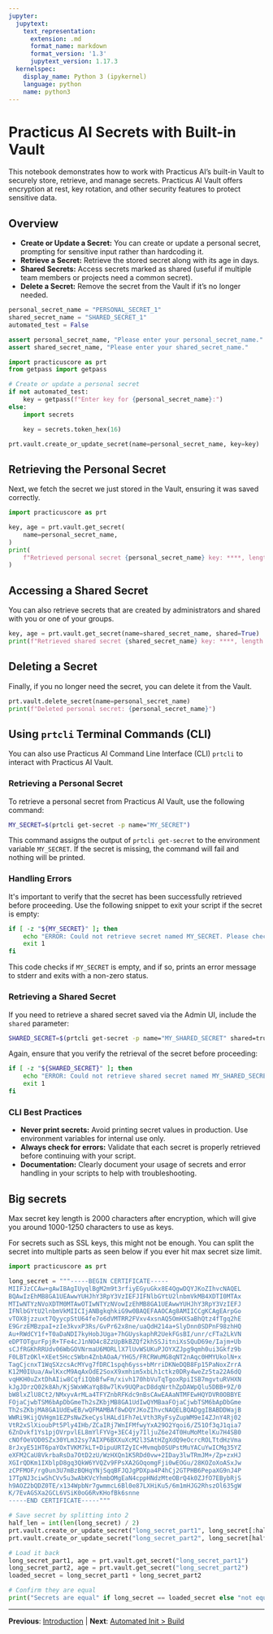 ```yaml
---
jupyter:
  jupytext:
    text_representation:
      extension: .md
      format_name: markdown
      format_version: '1.3'
      jupytext_version: 1.17.3
  kernelspec:
    display_name: Python 3 (ipykernel)
    language: python
    name: python3
---
```


# Practicus AI Secrets with Built-in Vault

This notebook demonstrates how to work with Practicus AI’s built-in Vault to securely store, retrieve, and manage secrets. Practicus AI Vault offers encryption at rest, key rotation, and other security features to protect sensitive data.

## Overview
- **Create or Update a Secret:** You can create or update a personal secret, prompting for sensitive input rather than hardcoding it.
- **Retrieve a Secret:** Retrieve the stored secret along with its age in days.
- **Shared Secrets:** Access secrets marked as shared (useful if multiple team members or projects need a common secret).
- **Delete a Secret:** Remove the secret from the Vault if it’s no longer needed.


```python
personal_secret_name = "PERSONAL_SECRET_1"
shared_secret_name = "SHARED_SECRET_1"
automated_test = False

```

```python
assert personal_secret_name, "Please enter your personal_secret_name."
assert shared_secret_name, "Please enter your shared_secret_name."
```

```python
import practicuscore as prt
from getpass import getpass

# Create or update a personal secret
if not automated_test:
    key = getpass(f"Enter key for {personal_secret_name}:")
else:
    import secrets

    key = secrets.token_hex(16)

prt.vault.create_or_update_secret(name=personal_secret_name, key=key)
```

## Retrieving the Personal Secret
Next, we fetch the secret we just stored in the Vault, ensuring it was saved correctly.

```python
import practicuscore as prt

key, age = prt.vault.get_secret(
    name=personal_secret_name,
)
print(
    f"Retrieved personal secret {personal_secret_name} key: ****, length is {len(key)} chars, and it is {age} days old."
)
```

## Accessing a Shared Secret
You can also retrieve secrets that are created by administrators and shared with you or one of your groups.

```python
key, age = prt.vault.get_secret(name=shared_secret_name, shared=True)
print(f"Retrieved shared secret {shared_secret_name} key: ****, length is {len(key)} chars, and it is {age} days old.")
```

## Deleting a Secret
Finally, if you no longer need the secret, you can delete it from the Vault.

```python
prt.vault.delete_secret(name=personal_secret_name)
print(f"Deleted personal secret: {personal_secret_name}")
```

<!-- #region -->
## Using `prtcli` Terminal Commands (CLI)

You can also use Practicus AI Command Line Interface (CLI) `prtcli` to interact with Practicus AI Vault. 

### Retrieving a Personal Secret

To retrieve a personal secret from Practicus AI Vault, use the following command:

```bash
MY_SECRET=$(prtcli get-secret -p name="MY_SECRET")
```

This command assigns the output of `prtcli get-secret` to the environment variable `MY_SECRET`. If the secret is missing, the command will fail and nothing will be printed.

### Handling Errors

It's important to verify that the secret has been successfully retrieved before proceeding. Use the following snippet to exit your script if the secret is empty:

```bash
if [ -z "${MY_SECRET}" ]; then
    echo "ERROR: Could not retrieve secret named MY_SECRET. Please check your configuration." >&2
    exit 1
fi
```

This code checks if `MY_SECRET` is empty, and if so, prints an error message to stderr and exits with a non-zero status.

### Retrieving a Shared Secret

If you need to retrieve a shared secret saved via the Admin UI, include the `shared` parameter:

```bash
SHARED_SECRET=$(prtcli get-secret -p name="MY_SHARED_SECRET" shared=true)
```

Again, ensure that you verify the retrieval of the secret before proceeding:

```bash
if [ -z "${SHARED_SECRET}" ]; then
    echo "ERROR: Could not retrieve shared secret named MY_SHARED_SECRET. Please check your configuration." >&2
    exit 1
fi
```

### CLI Best Practices

- **Never print secrets:** Avoid printing secret values in production. Use environment variables for internal use only.
- **Always check for errors:** Validate that each secret is properly retrieved before continuing with your script.
- **Documentation:** Clearly document your usage of secrets and error handling in your scripts to help with troubleshooting.
<!-- #endregion -->

<!-- #region -->
## Big secrets

Max secret key length is 2000 characters after encryption, which will give you around 1000-1250 characters to use as keys. 

For secrets such as SSL keys, this might not be enough. You can split the secret into multiple parts as seen below if you ever hit max secret size limit.

```python
import practicuscore as prt

long_secret = """-----BEGIN CERTIFICATE-----
MIIFJzCCAw+gAwIBAgIUyqlBgM2m9t3rfiyEGyuGkx8E4QgwDQYJKoZIhvcNAQEL
BQAwIzEhMB8GA1UEAwwYUHJhY3RpY3VzIEFJIFNlbGYtU2lnbmVkMB4XDTI0MTAx
MTIwNTYzNVoXDTM0MTAwOTIwNTYzNVowIzEhMB8GA1UEAwwYUHJhY3RpY3VzIEFJ
IFNlbGYtU2lnbmVkMIICIjANBgkqhkiG9w0BAQEFAAOCAg8AMIICCgKCAgEArpGo
vTOX8jzzuxt7QyycpStU64fe7o6dVMTRR2FVxv4xsnAQ5OmHXSaBhQtz4fTgq2hE
E9GrzEMBzpaI+zIe3kvxP3Rs/GvPr62x8ne/uaQdH214a+SlyDnn0SDPnF98zhHQ
Au+RWdCY1f+T0aDaNDI7kyHobJUga+7hGUyskaphR2UekFGsBI/unr/cFTa2LkVN
eDPTOTgurFpjR+TFe4cJ1nNO4c8ZzUpBkBZQf2kh5SJitniXsSQuD69e/Iajm+Ub
sCJfRGKhRRUdv06WbGOVNrmaU6MORLlX7lUvWSUKuPJOYXZJpg9qmh0ui3Gkfz9b
F0LBTzOKl+XEet5HccSWbn4ZnbAOaA/YHG5/FRCRWuMG8qNT2nAqc0HMYUkolN+x
TagCjcnxT1WqSXzcsAcMYvg7fDRC1spqh6yss+bMrriDKNeDQB8Fp15PaNoxZrrA
K12M0IUua/AwlKxcM9AqAxOdE2SoxX9xmhim5xbLh1ctkz0DRy4weZz5ta22A6dQ
vqHKH0uZxtDhAIiw8CqfiIQbBfwFm/xivh170hbVuTqTgoxRpiISB7mgvtuRVHXN
kJgJDrzQ02k8Ah/KjSWxWKaYq88w7lKv9UQPacD8dqNrthZpDAWpQlu5DBB+9Z/0
bW8lxZlU8Ct2/NMxyvArMLa4TFYZnbRFKdc9nBsCAwEAAaNTMFEwHQYDVR0OBBYE
FOjaCjwbTSM6bApDbGmeTh2sZKbjMB8GA1UdIwQYMBaaFOjaCjwbTSM6bApDbGme
Th2sZKbjMA8GA1UdEwEB/wQFMAMBAf8wDQYJKoZIhvcNAQELBQADggIBABDDWajB
WWRi9KijQVHgm1EZPsNwZkeCyslHALd1Fh7eLVth3RyFsyZupWM9eI4ZJnY4Rj02
VtR2xSlXioubPt5Ply4IHb/ZCaIRj7WnIFMfwyYxA29O2Yqoi6/Z51Of3qJ1qia7
6ZnDvkf1Ys1pjOVrpvlEL8mYlFYVg+3EC4jy7IljuZ6e24T0HuMoMtelKu7H4SB0
cNOfOeVOD0SZx30YLm32sy7AIXP6BXXuXcM2l3SAtHZgXdQ9eOcrcROLTtdHzVma
8rJxyE51HT6paYOxTVKM7kLT+DipuURTZyIC+Mvmqb0SUPstMuYACuYwICMq35YZ
eXFM2CaU8VkrbaRsDa7OtD2zU/WzHXQn1K5RDd0vw+2IDay3lwTRmJM+/Zp+zxHJ
XGIrQDKm1IXblpD8gq3QkW6YVQZv9FPsXA2GOqomgFji0wEOGu/28KOZoXoASxJw
zCPFMOF/rg0un3U7mBzBQHqYNjSqqBFJQJgPDXpa4P4hCj2GTPHB6PepaXG9nJ4P
17TpNJ3ciwShCVv5u3wAbKVcYhmbOMgEaN4cppHNdzMteOBrQ4k0ZJfO7EBybRjS
h9AOZ2bQDZ0TE/x134WpbNr7gwmmcL6Bl0e87LXHiKu5/6m1mHJG2RhszOl635gW
K/7EvAGSXa2GCL6VSiK0oG6RvKHofBk6snne
-----END CERTIFICATE-----"""

# Save secret by splitting into 2
half_len = int(len(long_secret) / 2)
prt.vault.create_or_update_secret("long_secret_part1", long_secret[:half_len])
prt.vault.create_or_update_secret("long_secret_part2", long_secret[half_len:])

# Load it back
long_secret_part1, age = prt.vault.get_secret("long_secret_part1")
long_secret_part2, age = prt.vault.get_secret("long_secret_part2")
loaded_secret = long_secret_part1 + long_secret_part2

# Confirm they are equal
print("Secrets are equal" if long_secret == loaded_secret else "not equal..")
```
<!-- #endregion -->


---

**Previous**: [Introduction](introduction.md) | **Next**: [Automated Init > Build](automated-init/build.md)
